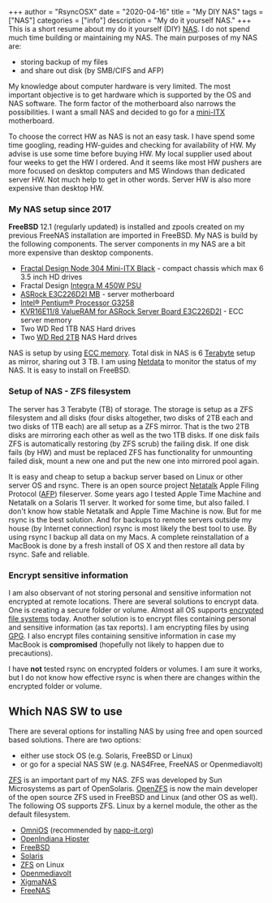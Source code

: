 +++
author = "RsyncOSX"
date = "2020-04-16"
title =  "My DIY NAS"
tags = ["NAS"]
categories = ["info"]
description = "My do it yourself NAS."
+++
This is a short resume about my do it yourself (DIY) [NAS](https://en.wikipedia.org/wiki/Network-attached_storage). I do not spend much time building or maintaining my NAS. The main purposes of my NAS are:

- storing backup of my files
- and share out disk (by SMB/CIFS and AFP)

My knowledge about computer hardware is very limited. The most important objective is to get hardware which is supported by the OS and NAS software. The form factor of the motherboard also narrows the possibilities. I want a small NAS and decided to go for a [mini-ITX](https://en.wikipedia.org/wiki/Mini-ITX) motherboard.  

To choose the correct HW as NAS is not an easy task. I have spend some time googling, reading HW-guides and checking for availability of HW. My advise is use some time before buying HW. My local supplier used about four weeks to get the HW I ordered. And it seems like most HW pushers are more focused on desktop computers and MS Windows than dedicated server HW. Not much help to get in other words. Server HW is also more expensive than desktop HW.

### My NAS setup since 2017

**FreeBSD** 12.1 (regularly updated) is installed and zpools created on my previous FreeNAS installation are imported in FreeBSD. My NAS is build by the following components. The server components in my NAS are a bit more expensive than desktop components.

- [Fractal Design Node 304 Mini-ITX Black](http://www.fractal-design.com/home/product/cases/node-series/node-304-black) - compact chassis which max 6 3.5 inch HD drives
- Fractal Design [Integra M 450W PSU](http://www.fractal-design.com/home/product/power-supplies/integra-m/integra-m-450w)
- [ASRock E3C226D2I MB](http://www.asrockrack.com/general/productdetail.asp?Model=E3C226D2I#Specifications) - server motherboard
- [Intel® Pentium® Processor G3258](https://ark.intel.com/products/82723/Intel-Pentium-Processor-G3258-3M-Cache-3_20-GHz)
- [KVR16E11/8 ValueRAM for ASRock Server Board E3C226D2I](http://www.kingston.com/us/memory/search?devicetype=7&mfr=ASR&line=Server%20Board&model=86498) - ECC server memory
- Two WD Red 1TB NAS Hard drives
- Two [WD Red 2TB](https://www.amazon.com/Red-2TB-Hard-Disk-Drive/dp/B008JJLZ7G) NAS Hard drives

NAS is setup by using [ECC memory](https://en.wikipedia.org/wiki/ECC_memory). Total disk in NAS is 6 [Terabyte](https://en.wikipedia.org/wiki/Terabyte) setup as mirror, sharing out 3 TB. I am using [Netdata](https://my-netdata.io/) to monitor the status of my NAS. It is easy to install on FreeBSD.

### Setup of NAS - ZFS filesystem

The server has 3 Terabyte (TB) of storage. The storage is setup as a ZFS filesystem and all disks (four disks altogether, two disks of 2TB each and two disks of 1TB each) are all setup as a ZFS mirror. That is the two 2TB disks are mirroring each other as well as the two 1TB disks. If one disk fails ZFS is automatically restoring (by ZFS scrub) the failing disk. If one disk fails (by HW) and must be replaced ZFS has functionality for unmounting failed disk, mount a new one and put the new one into mirrored pool again.

It is easy and cheap to setup a backup server based on Linux or other server OS and rsync. There is an open source project [Netatalk](http://netatalk.sourceforge.net/) Apple Filing Protocol ([AFP](https://en.wikipedia.org/wiki/Apple_Filing_Protocol)) fileserver. Some years ago I tested Apple Time Machine and Netatalk on a Solaris 11 server. It worked for some time, but also failed. I don't know how stable Netatalk and Apple Time Machine is now. But for me rsync is the best solution. And for backups to remote servers outside my house (by Internet connection) rsync is most likely the best tool to use. By using rsync I backup all data on my Macs. A complete reinstallation of a MacBook is done by a fresh install of OS X and then restore all data by rsync. Safe and reliable.

### Encrypt sensitive information

I am also observant of not storing personal and sensitive information not encrypted at remote locations. There are several solutions to encrypt data. One is creating a secure folder or volume. Almost all OS supports [encrypted file systems](https://en.wikipedia.org/wiki/Filesystem-level_encryption) today. Another solution is to encrypt files containing personal and sensitive information (as tax reports). I am encrypting files by using [GPG](https://en.wikipedia.org/wiki/GNU_Privacy_Guard). I also encrypt files containing sensitive information in case my MacBook is **compromised** (hopefully not likely to happen due to precautions).

I have **not** tested rsync on encrypted folders or volumes. I am sure it works, but I do not know how effective rsync is when there are changes within the encrypted folder or volume.

## Which NAS SW to use

There are several options for installing NAS by using free and open sourced based solutions. There are two options:
- either use stock OS (e.g.  Solaris, FreeBSD or Linux)
- or go for a special NAS SW (e.g. NAS4Free, FreeNAS or Openmediavolt)

[ZFS](https://en.wikipedia.org/wiki/ZFS) is an important part of my NAS. ZFS was developed by Sun Microsystems as part of OpenSolaris. [OpenZFS](http://open-zfs.org/wiki/Main_Page) is now the main developer of the open source ZFS used in FreeBSD and Linux (and other OS as well). The following OS supports ZFS. Linux by a kernel module, the other as the default filesystem.

- [OmniOS](https://omnios.omniti.com/) (recommended by [napp-it.org](http://napp-it.org/))
- [OpenIndiana Hipster](http://www.openindiana.org/)
- [FreeBSD](https://www.freebsd.org/)
- [Solaris](https://www.oracle.com/solaris/solaris11/index.html)
- [ZFS](https://github.com/zfsonlinux/zfs/wiki/FAQ#what-is-zfs-on-linux) on Linux
- [Openmediavolt](http://www.openmediavault.org/)
- [XigmaNAS](https://www.xigmanas.com/)
- [FreeNAS](http://www.freenas.org/)
